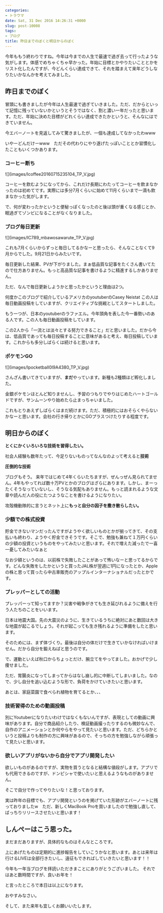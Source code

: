 ```yaml
---
categories:
- トラウマ
date: Sat, 31 Dec 2016 14:26:31 +0000
slug: post-10008
tags:
- ブログ
title: 昨日までのぼくと明日からのぼく
---
```


今年ももう終わりですね。今年は今までの人生で最速で過ぎ去って行ったような気がします。体感でめちゃくちゃ早かった。年始に目標とかやりたいこととかをリスト化したんですが、今どんくらい達成できて、それを踏まえて来年どうしなりたいかなんかを考えてみました。<!--more-->
<h2>昨日までのぼく</h2>
冒頭にも書きましたが今年は人生最速で過ぎていきました。ただ、だからといって記憶に残っていないかというとそうではなく、割と濃い一年だったと思います。ただ、年始に決めた目標がどれくらい達成できたかというと、そんなにはできていません。

今エバーノートを見返してみて驚きましたが、一個も達成してなかったわwww

いやーどんだけーwww　ただその代わりにやり遂げたっぽいこととか習慣化したこともいくつかあります。
<h3>コーヒー断ち</h3>
![](images/Icoffee20160715235104_TP_V.jpg)

コーヒーを飲むようになってから、これだけ長期にわたってコーヒーを飲まなかったのは初めてです。実際には多分7月くらいに始めて11月くらいまで一滴も飲まなかった気がします。

で、何が変わったかというと便秘っぽくなったのと後は頭が重くなる感じとか、眠過ぎてゾンビになることがなくなりました。
<h3>ブログ毎日更新</h3>
![](images/IC789_mbawosawarute_TP_V.jpg)

これも7月くらいからずっと毎日してるかなーと思ったら、そんなことなくて9月からでした。9月21日からみたいです。

毎日更新した結果、PVが下がりました。まぁ低品質な記事をたくさん書いてたので仕方ありません。もっと高品質な記事を書けるように精進するしかありません。

ただ、なんで毎日更新しようかと思ったかというと理由は2つ。

何度かこのブログで紹介しているアメリカのyoutuberのCasey Neistat
この人は毎日動画投稿をしていますが、クリエイティブな挑戦としてスタートしました。

もう一つが、日本のyoutuberのラファエル。今年頭角を表した今一番勢いのある人です。この人も毎日動画投稿をしています。

この2人から「一流とは淡々とする努力できること」だと思いました。だから今は、低品質であっても毎日投稿することに意味があると考え、毎日投稿しています。これからも多分しばらくは続けると思います。
<h3>ポケモンGO</h3>
![](images/Ipocketball0I9A4380_TP_V.jpg)

さんざん書いてきていますが、<strong>まだ</strong>やっています。新種も2種類ほど孵化しました。

金銀ポケモンほとんど知りませんし、予習のつもりでやりはじめたハートゴールドですが、サンムーンやり始めたら止まっちゃいました。

これもとりあえずしばらくはまだ続けます。ただ、積極的にはおそらくやらないかなーと思います。会社の行き帰りとかにGOプラスつけたりする程度です。
<h2>明日からのぼく</h2>
<strong>とくにかくいろいろな技術を習得したい。</strong>

社会人経験も数年たって、今足りないものってなんなのよって考えると<strong>技術</strong>

<strong>圧倒的な技術</strong>

ブログもそう。
来年ではじめて4年くらいたちますが、ぜんっぜん見られてません。4年もやってれば数十万PVとかのブログはざらにあります。しかし、まーったくそうなっていないし、そうなる気配もありません。もっと読まれるような文章や読んだ人の役にたつようなことを書けるようになりたい。

攻殻機動隊的に言うとネット上に<strong>もっと自分の因子を撒き散らしたい。</strong>
<h3>少額での株式投資</h3>
貯金できないマンだったんですがようやく欲しいものとかが揃ってきて、その支払いも終わり、ようやく貯金できそうです。そこで、勉強も兼ねて１万円くらいの少額の投資というものをやってみたいと思います。それで増えた減ったで一喜一憂してみたいなぁと

なお少額というのは、以前株で失敗したことがあって怖いなーと思ってるからです。どんな失敗をしたかというと買ったJAL株が翌週に1円になったとか、Appleの株と思って買ったら中古車販売のアップルインターナショナルだったとかです。
<h3>プレッパーとしての活動</h3>
プレッパーって知ってますか？災害や戦争がきても生き延びれるように備えを行う人たちのことをいいます。

日本は地震大国。先の大震災のように、生きているうちに絶対にあと数回は大きな地震が起こるでしょう。それが起こっても生き残れるように準備をしたと思います。

そのためには、まず体づくり。最後は自分の体だけで生きていかなければいけません。だから自分を鍛えねばと思うのです。

で、運動といえば秋口からちょっとだけ、腕立てをやってました。おかげで少し痩せました。

ただ、胃腸炎になってしまってからはなし崩し的に中断してしまいました。なので、少し自分を追い込むような形で、負荷をかけていきたいと思います。

あとは、家庭菜園で食べられ植物を育てるとか、、、
<h3>技術習得のための動画投稿</h3>
別にYoutuberになりたいわけではなくもないんですが、表現としての動画に興味があります。自分で商品紹介したり、検証動画撮ったりするのも微妙なんで、自作のアニメーションとか何やらをやって見たいと思います。ただ、どちらかというと投稿よりも制作の方に興味があるので、そっちの方を勉強しながら頑張って見たいと思います。
<h3>欲しいアプリがないから自分でアプリ開発したい</h3>
欲しいものがあるのですが、実物を買うとなると結構な値段がします。アプリでも代用できるのですが、ドンピシャで使いたいと思えるようなものがありません。

そこで自分で作ってやりたいな！と思っております。

実は昨年の目標でも、アプリ開発というのを掲げていた形跡がエバーノートに残っておりましたw　ただ、新しくMacBook Proを買いましたので勉強し直して、ばっちりリリースさせたいと思います！
<h2>しんぺーはこう思った。</h2>
まだまだありますが、具体的なものはそんなところです。

上にあげたものは定期的に進捗報告をしていこうかなと思います。あとは来年は行けるLIVEは全部行きたいし、遠征もできればしていきたいと思います！！

今年も一年当ブログを拝読いただきまことにありがとうございました。
それではあと数時間ですが、良いお年を！

と言ったところで本日は以上になります。

おやすみなさい。

そして、また来年も宜しくお願いいたします。